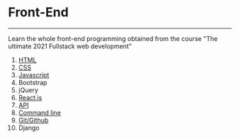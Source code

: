 # Front-End

-------

Learn the whole front-end programming obtained from the course "The ultimate 2021 Fullstack web development"
1. [HTML](https://github.com/chuducthang77/Summer_code/tree/main/front-end/HTML)
2. [CSS](https://github.com/chuducthang77/Summer_code/tree/main/front-end/CSS)
3. [Javascript](https://github.com/chuducthang77/Summer_code/tree/main/front-end/javascript)
4. Bootstrap
5. jQuery
6. [React.js](https://github.com/chuducthang77/Summer_code/tree/main/front-end)
7. [API](https://github.com/chuducthang77/Summer_code/tree/main/front-end/API)
8. [Command line](https://github.com/chuducthang77/Summer_code/tree/main/front-end/terminal)
9. [Git/Github](https://github.com/chuducthang77/Summer_code/tree/main/front-end/Github)
9. Django